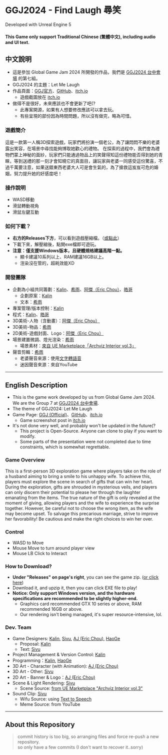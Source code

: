 # GGJ2024 - Find Laugh 尋笑

Developed with Unreal Engine 5
#### This Game only support Traditional Chinese (繁體中文), including audio and UI text.

## 中文說明

- 這是參加 Global Game Jam 2024 所開發的作品，我們是 [GGJ2024 台中會場](https://globalgamejam.org/jam-sites/2024/taizhonghuichang) 的第七組。
- GGJ2024 的主題：Let Me Laugh
- 作品頁面：[GGJ官方](https://globalgamejam.org/games/2024/diqizu-5)、[GitHub](#)、[itch.io](https://kalinkonta.itch.io/global-game-jam-2024-find-laugh)
	- 遊戲截圖放在 [itch.io](https://kalinkonta.itch.io/global-game-jam-2024-find-laugh)
- 做得不是很好，未來應該也不會更新了吧(?
	- 此專案開源，如果有人想要修改應該可以拿去玩。
 	- 有些呈現的部份因為時間問題，所以沒有做完，略為可惜。

### 遊戲簡介
這是一款第一人稱3D探索遊戲，玩家們將扮演一個老公，為了讓悶悶不樂的老婆露出笑容，在場景中尋找能夠博取她歡心的禮物。
在探索的過程中，我們會為禮物們蒙上神秘的面紗，玩家們只能通過物品上的笑聲得知這份禮物能否得到她的青睞，等到送禮的那一刻才會知曉它的真面目，讓玩家與老婆一同感受這份驚喜，不過千萬要注意，如果送錯東西老婆大人可是會生氣的，為了搶救這岌岌可危的婚姻，努力提升她的好感度吧！

### 操作說明
- WASD移動
- 滑鼠轉動視角
- 滑鼠左鍵互動

### 如何下載？
- **右方的Releases下方**，可以看到遊戲壓縮檔。（[或點此](https://github.com/KalinLai-void/GGJ2024-Let-Me-Laugh/releases/tag/Find-Laugh_beta-ver.1.0.0)）
- 下載下來，解壓縮後，點開exe檔即可遊玩。
- **注意：僅支援Windows版本，且硬體規格建議高階一點。**
	- 顯卡建議10系列以上、RAM建議16GB以上。
	- 渲染沒在管的，超耗效能XD

### 開發團隊
- 企劃為小組共同籌劃：[Kalin](https://globalgamejam.org/users/kalinkonta)、[希雨](https://globalgamejam.org/users/xiyu)、[阿傑（Eric Chou）](https://globalgamejam.org/users/choueric)、[皓哥](https://globalgamejam.org/users/haogelive)
	- 企劃原案：[Kalin](https://globalgamejam.org/users/kalinkonta)
	- 文本：[希雨](https://globalgamejam.org/users/xiyu)
- 專案管理/版本控制：[Kalin](https://globalgamejam.org/users/kalinkonta)
- 程式：[Kalin](https://globalgamejam.org/users/kalinkonta)、[皓哥](https://globalgamejam.org/users/haogelive)
- 3D美術-人物（含動畫）：[阿傑（Eric Chou）](https://globalgamejam.org/users/choueric)
- 3D美術-物品：[希雨](https://globalgamejam.org/users/xiyu)
- 2D美術-遊戲封面、Logo​​​：[阿傑（Eric Chou）](https://globalgamejam.org/users/choueric)
- 場景建置微調、燈光渲染：[希雨](https://globalgamejam.org/users/xiyu)
	- 場景素材：[來自 UE Marketplace「Archviz Interior vol.3」](https://www.unrealengine.com/marketplace/en-US/product/archviz-interior-vol-3?sessionInvalidated=true)
- 聲音剪輯：[希雨](https://globalgamejam.org/users/xiyu)
	- 老婆聲音來源：使用[文字轉語音](https://ttsmaker.com/)
	- 迷因聲音來源：來自YouTube

---

## English Description

- This is the game work developed by us from Global Game Jam 2024. We are the Group 7 at [GGJ2024 台中會場](https://globalgamejam.org/jam-sites/2024/taizhonghuichang).
- The theme of GGJ2024: Let Me Laugh
- Game Page: [GGJ (Official)](https://globalgamejam.org/games/2024/diqizu-5)、[GitHub](#)、[itch.io](https://kalinkonta.itch.io/global-game-jam-2024-find-laugh)
	- Game screenshot post in [itch.io](https://kalinkonta.itch.io/global-game-jam-2024-find-laugh)
- It's not done very well, and probably won't be updated in the future(?
	- This project is Open-Source. Anyone can clone to play if you want to modify.
 	- Some parts of the presentation were not completed due to time constraints, which is somewhat regrettable. 

### Game Overview
This is a first-person 3D exploration game where players take on the role of a husband aiming to bring a smile to his unhappy wife. To achieve this, players must explore the scene in search of gifts that can win her heart.
During the exploration, gifts are shrouded in mysterious veils, and players can only discern their potential to please her through the laughter emanating from the items. The true nature of the gift is only revealed at the moment of giving, allowing players and the wife to experience the surprise together. However, be careful not to choose the wrong item, as the wife may become upset. To salvage this precarious marriage, strive to improve her favorability! Be cautious and make the right choices to win her over.

### Control
- WASD to Move
- Mouse Move to turn around player view
- Mouse LB Click to Interact

### How to Download?
- **Under "Releases" on page's right**, you can see the game zip. ([or click here](https://github.com/KalinLai-void/GGJ2024-Let-Me-Laugh/releases/tag/Find-Laugh_beta-ver.1.0.0))
- Download it, and upzip it, then you can click EXE file to play!
- **Notice: Only support Windows version, and the hardware specifications are recommended to be slightly higher-end.**
	- Graphics card recommended GTX 10 series or above, RAM recommended 16GB or above.
	- Our rendering isn't being managed, it's super resource-intensive, lol.

### Dev. Team
- Game Designers: [Kalin](https://globalgamejam.org/users/kalinkonta), [Sivu](https://globalgamejam.org/users/xiyu), [AJ (Eric Chou)](https://globalgamejam.org/users/choueric), [HaoGe](https://globalgamejam.org/users/haogelive)
	- Proposal: [Kalin](https://globalgamejam.org/users/kalinkonta)
	- Text: [Sivu](https://globalgamejam.org/users/xiyu)
- Project Management & Version Control: [Kalin](https://globalgamejam.org/users/kalinkonta)
- Programming：[Kalin](https://globalgamejam.org/users/kalinkonta), [HaoGe](https://globalgamejam.org/users/haogelive)
- 3D Art - Character (with Animation): [AJ (Eric Chou)](https://globalgamejam.org/users/choueric)
- 3D Art - Other: [Sivu](https://globalgamejam.org/users/xiyu)
- 2D Art - Banner & Logo​​​：[AJ (Eric Chou)](https://globalgamejam.org/users/choueric)
- Scene & Light Rendering: [Sivu](https://globalgamejam.org/users/xiyu)
	- Scene Source: [from UE Marketplace "Archviz Interior vol.3"](https://www.unrealengine.com/marketplace/en-US/product/archviz-interior-vol-3?sessionInvalidated=true)
- Sound Clip: [Sivu](https://globalgamejam.org/users/xiyu)
	- Wifu Source: using [Text to Speech](https://ttsmaker.com/)
	- Meme Source: from YouTube

---

## About this Repository
> commit history is too big, so arranging files and force re-push a new repository.<br>
> so only have a few commits (I don't want to recover it..sorry)
